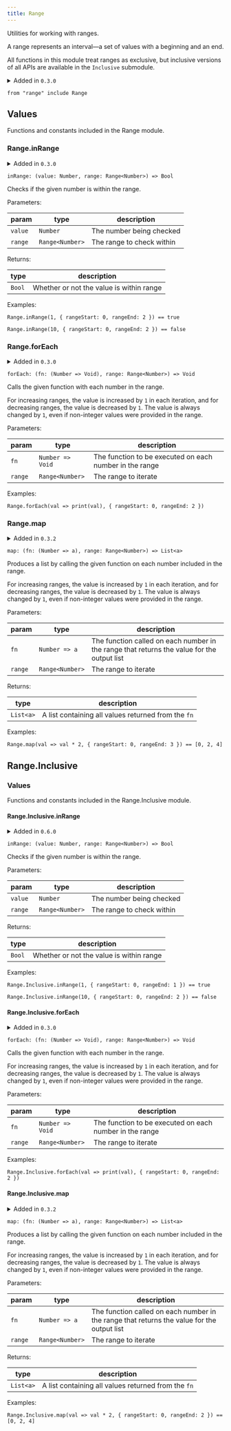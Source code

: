```yaml
---
title: Range
---
```


Utilities for working with ranges.

A range represents an interval—a set of values with a beginning and an end.

All functions in this module treat ranges as exclusive, but inclusive versions
of all APIs are available in the `Inclusive` submodule.

<details>
<summary>Added in <code>0.3.0</code></summary>
<table>
<thead>
<tr><th>version</th><th>changes</th></tr>
</thead>
<tbody>
<tr><td><code>0.6.0</code></td><td>Treats all ranges as exclusive</td></tr>
</tbody>
</table>
</details>

```grain
from "range" include Range
```

## Values

Functions and constants included in the Range module.

### Range.**inRange**

<details>
<summary>Added in <code>0.3.0</code></summary>
<table>
<thead>
<tr><th>version</th><th>changes</th></tr>
</thead>
<tbody>
<tr><td><code>0.6.0</code></td><td>Treats all ranges as exclusive</td></tr>
</tbody>
</table>
</details>

```grain
inRange: (value: Number, range: Range<Number>) => Bool
```

Checks if the given number is within the range.

Parameters:

| param   | type            | description               |
| ------- | --------------- | ------------------------- |
| `value` | `Number`        | The number being checked  |
| `range` | `Range<Number>` | The range to check within |

Returns:

| type   | description                              |
| ------ | ---------------------------------------- |
| `Bool` | Whether or not the value is within range |

Examples:

```grain
Range.inRange(1, { rangeStart: 0, rangeEnd: 2 }) == true
```

```grain
Range.inRange(10, { rangeStart: 0, rangeEnd: 2 }) == false
```

### Range.**forEach**

<details>
<summary>Added in <code>0.3.0</code></summary>
<table>
<thead>
<tr><th>version</th><th>changes</th></tr>
</thead>
<tbody>
<tr><td><code>0.6.0</code></td><td>Treats all ranges as exclusive</td></tr>
</tbody>
</table>
</details>

```grain
forEach: (fn: (Number => Void), range: Range<Number>) => Void
```

Calls the given function with each number in the range.

For increasing ranges, the value is increased by `1` in each iteration,
and for decreasing ranges, the value is decreased by `1`. The value is
always changed by `1`, even if non-integer values were provided in the range.

Parameters:

| param   | type             | description                                             |
| ------- | ---------------- | ------------------------------------------------------- |
| `fn`    | `Number => Void` | The function to be executed on each number in the range |
| `range` | `Range<Number>`  | The range to iterate                                    |

Examples:

```grain
Range.forEach(val => print(val), { rangeStart: 0, rangeEnd: 2 })
```

### Range.**map**

<details>
<summary>Added in <code>0.3.2</code></summary>
<table>
<thead>
<tr><th>version</th><th>changes</th></tr>
</thead>
<tbody>
<tr><td><code>0.6.0</code></td><td>Treats all ranges as exclusive</td></tr>
</tbody>
</table>
</details>

```grain
map: (fn: (Number => a), range: Range<Number>) => List<a>
```

Produces a list by calling the given function on each number included in the range.

For increasing ranges, the value is increased by `1` in each iteration,
and for decreasing ranges, the value is decreased by `1`. The value is
always changed by `1`, even if non-integer values were provided in the range.

Parameters:

| param   | type            | description                                                                                |
| ------- | --------------- | ------------------------------------------------------------------------------------------ |
| `fn`    | `Number => a`   | The function called on each number in the range that returns the value for the output list |
| `range` | `Range<Number>` | The range to iterate                                                                       |

Returns:

| type      | description                                         |
| --------- | --------------------------------------------------- |
| `List<a>` | A list containing all values returned from the `fn` |

Examples:

```grain
Range.map(val => val * 2, { rangeStart: 0, rangeEnd: 3 }) == [0, 2, 4]
```

## Range.Inclusive

### Values

Functions and constants included in the Range.Inclusive module.

#### Range.Inclusive.**inRange**

<details>
<summary>Added in <code>0.6.0</code></summary>
<table>
<thead>
<tr><th>version</th><th>changes</th></tr>
</thead>
<tbody>
<tr><td><code>0.3.0</code></td><td>Root APIs originally handled Inclusive & Exclusive variants</td></tr>
</tbody>
</table>
</details>

```grain
inRange: (value: Number, range: Range<Number>) => Bool
```

Checks if the given number is within the range.

Parameters:

| param   | type            | description               |
| ------- | --------------- | ------------------------- |
| `value` | `Number`        | The number being checked  |
| `range` | `Range<Number>` | The range to check within |

Returns:

| type   | description                              |
| ------ | ---------------------------------------- |
| `Bool` | Whether or not the value is within range |

Examples:

```grain
Range.Inclusive.inRange(1, { rangeStart: 0, rangeEnd: 1 }) == true
```

```grain
Range.Inclusive.inRange(10, { rangeStart: 0, rangeEnd: 2 }) == false
```

#### Range.Inclusive.**forEach**

<details>
<summary>Added in <code>0.3.0</code></summary>
<table>
<thead>
<tr><th>version</th><th>changes</th></tr>
</thead>
<tbody>
<tr><td><code>0.3.0</code></td><td>Root APIs originally handled Inclusive & Exclusive variants</td></tr>
</tbody>
</table>
</details>

```grain
forEach: (fn: (Number => Void), range: Range<Number>) => Void
```

Calls the given function with each number in the range.

For increasing ranges, the value is increased by `1` in each iteration,
and for decreasing ranges, the value is decreased by `1`. The value is
always changed by `1`, even if non-integer values were provided in the range.

Parameters:

| param   | type             | description                                             |
| ------- | ---------------- | ------------------------------------------------------- |
| `fn`    | `Number => Void` | The function to be executed on each number in the range |
| `range` | `Range<Number>`  | The range to iterate                                    |

Examples:

```grain
Range.Inclusive.forEach(val => print(val), { rangeStart: 0, rangeEnd: 2 })
```

#### Range.Inclusive.**map**

<details>
<summary>Added in <code>0.3.2</code></summary>
<table>
<thead>
<tr><th>version</th><th>changes</th></tr>
</thead>
<tbody>
<tr><td><code>0.3.0</code></td><td>Root APIs originally handled Inclusive & Exclusive variants</td></tr>
</tbody>
</table>
</details>

```grain
map: (fn: (Number => a), range: Range<Number>) => List<a>
```

Produces a list by calling the given function on each number included in the range.

For increasing ranges, the value is increased by `1` in each iteration,
and for decreasing ranges, the value is decreased by `1`. The value is
always changed by `1`, even if non-integer values were provided in the range.

Parameters:

| param   | type            | description                                                                                |
| ------- | --------------- | ------------------------------------------------------------------------------------------ |
| `fn`    | `Number => a`   | The function called on each number in the range that returns the value for the output list |
| `range` | `Range<Number>` | The range to iterate                                                                       |

Returns:

| type      | description                                         |
| --------- | --------------------------------------------------- |
| `List<a>` | A list containing all values returned from the `fn` |

Examples:

```grain
Range.Inclusive.map(val => val * 2, { rangeStart: 0, rangeEnd: 2 }) == [0, 2, 4]
```

